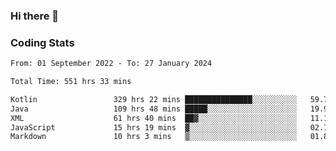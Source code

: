 ### Hi there 👋

<!--
**Girrafeec/girrafeec** is a ✨ _special_ ✨ repository because its `README.md` (this file) appears on your GitHub profile.

Here are some ideas to get you started:

- 🔭 I’m currently working on ...
- 🌱 I’m currently learning ...
- 👯 I’m looking to collaborate on ...
- 🤔 I’m looking for help with ...
- 💬 Ask me about ...
- 📫 How to reach me: ...
- 😄 Pronouns: ...
- ⚡ Fun fact: ...
-->

### Coding Stats
<!--START_SECTION:waka-->

```txt
From: 01 September 2022 - To: 27 January 2024

Total Time: 551 hrs 33 mins

Kotlin                 329 hrs 22 mins ███████████████░░░░░░░░░░   59.72 %
Java                   109 hrs 48 mins █████░░░░░░░░░░░░░░░░░░░░   19.91 %
XML                    61 hrs 40 mins  ██▓░░░░░░░░░░░░░░░░░░░░░░   11.18 %
JavaScript             15 hrs 19 mins  ▓░░░░░░░░░░░░░░░░░░░░░░░░   02.78 %
Markdown               10 hrs 3 mins   ▒░░░░░░░░░░░░░░░░░░░░░░░░   01.82 %
```

<!--END_SECTION:waka-->
